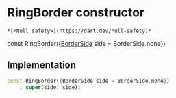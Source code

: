 


# RingBorder constructor




    *[<Null safety>](https://dart.dev/null-safety)*


const
RingBorder({[BorderSide](https://api.flutter.dev/flutter/painting/BorderSide-class.html) side = BorderSide.none})





## Implementation

```dart
const RingBorder({BorderSide side = BorderSide.none})
    : super(side: side);
```







